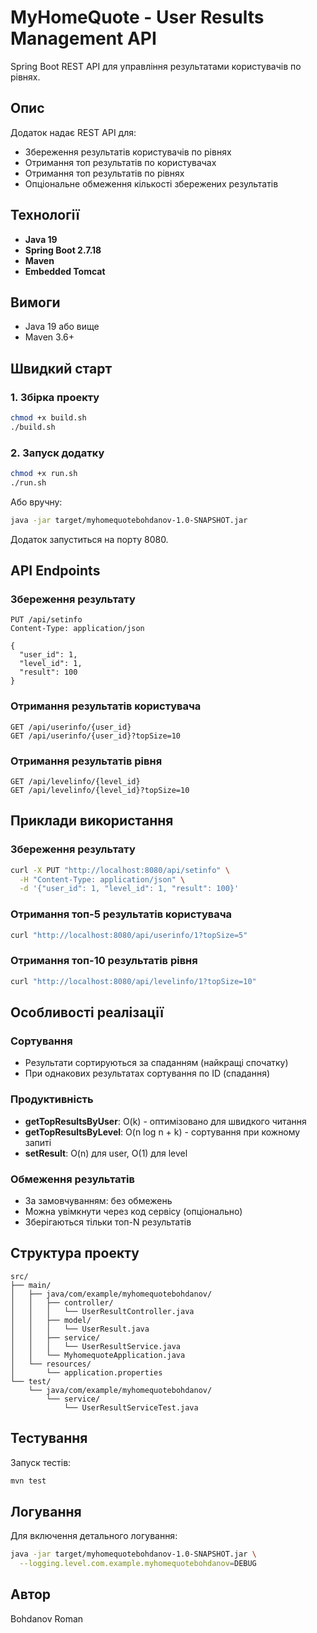 # MyHomeQuote - User Results Management API

Spring Boot REST API для управління результатами користувачів по рівнях.

## Опис

Додаток надає REST API для:
- Збереження результатів користувачів по рівнях
- Отримання топ результатів по користувачах
- Отримання топ результатів по рівнях
- Опціональне обмеження кількості збережених результатів

## Технології

- **Java 19**
- **Spring Boot 2.7.18**
- **Maven**
- **Embedded Tomcat**

## Вимоги

- Java 19 або вище
- Maven 3.6+

## Швидкий старт

### 1. Збірка проекту

```bash
chmod +x build.sh
./build.sh
```

### 2. Запуск додатку

```bash
chmod +x run.sh
./run.sh
```

Або вручну:
```bash
java -jar target/myhomequotebohdanov-1.0-SNAPSHOT.jar
```

Додаток запуститься на порту 8080.

## API Endpoints

### Збереження результату
```
PUT /api/setinfo
Content-Type: application/json

{
  "user_id": 1,
  "level_id": 1,
  "result": 100
}
```

### Отримання результатів користувача
```
GET /api/userinfo/{user_id}
GET /api/userinfo/{user_id}?topSize=10
```

### Отримання результатів рівня
```
GET /api/levelinfo/{level_id}
GET /api/levelinfo/{level_id}?topSize=10
```

## Приклади використання

### Збереження результату
```bash
curl -X PUT "http://localhost:8080/api/setinfo" \
  -H "Content-Type: application/json" \
  -d '{"user_id": 1, "level_id": 1, "result": 100}'
```

### Отримання топ-5 результатів користувача
```bash
curl "http://localhost:8080/api/userinfo/1?topSize=5"
```

### Отримання топ-10 результатів рівня
```bash
curl "http://localhost:8080/api/levelinfo/1?topSize=10"
```

## Особливості реалізації

### Сортування
- Результати сортируються за спаданням (найкращі спочатку)
- При однакових результатах сортування по ID (спадання)

### Продуктивність
- **getTopResultsByUser**: O(k) - оптимізовано для швидкого читання
- **getTopResultsByLevel**: O(n log n + k) - сортування при кожному запиті
- **setResult**: O(n) для user, O(1) для level

### Обмеження результатів
- За замовчуванням: без обмежень
- Можна увімкнути через код сервісу (опціонально)
- Зберігаються тільки топ-N результатів

## Структура проекту

```
src/
├── main/
│   ├── java/com/example/myhomequotebohdanov/
│   │   ├── controller/
│   │   │   └── UserResultController.java
│   │   ├── model/
│   │   │   └── UserResult.java
│   │   ├── service/
│   │   │   └── UserResultService.java
│   │   └── MyhomequoteApplication.java
│   └── resources/
│       └── application.properties
└── test/
    └── java/com/example/myhomequotebohdanov/
        └── service/
            └── UserResultServiceTest.java
```

## Тестування

Запуск тестів:
```bash
mvn test
```

## Логування

Для включення детального логування:
```bash
java -jar target/myhomequotebohdanov-1.0-SNAPSHOT.jar \
  --logging.level.com.example.myhomequotebohdanov=DEBUG
```

## Автор

Bohdanov Roman 